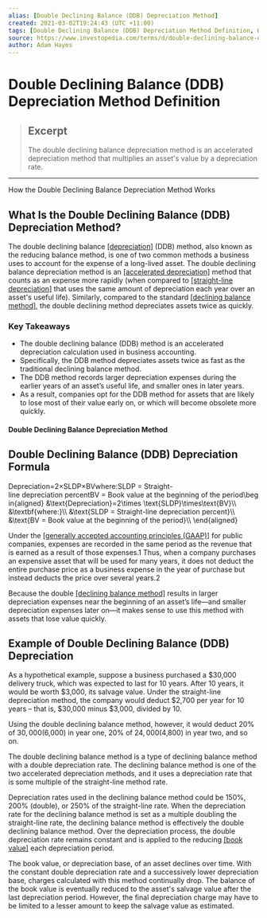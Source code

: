 ```yaml
---
alias: [Double Declining Balance (DDB) Depreciation Method]
created: 2021-03-02T19:24:43 (UTC +11:00)
tags: [Double Declining Balance (DDB) Depreciation Method Definition, How the Double Declining Balance Depreciation Method Works]
source: https://www.investopedia.com/terms/d/double-declining-balance-depreciation-method.asp
author: Adam Hayes
---
```


# Double Declining Balance (DDB) Depreciation Method Definition

> ## Excerpt
> The double declining balance depreciation method is an accelerated depreciation method that multiplies an asset's value by a depreciation rate.

---

How the Double Declining Balance Depreciation Method Works
## What Is the Double Declining Balance (DDB) Depreciation Method?

The double declining balance [[depreciation]](https://www.investopedia.com/terms/d/depreciation.asp) (DDB) method, also known as the reducing balance method, is one of two common methods a business uses to account for the expense of a long-lived asset. The double declining balance depreciation method is an [[accelerated depreciation]](https://www.investopedia.com/terms/a/accelerateddepreciation.asp) method that counts as an expense more rapidly (when compared to [[straight-line depreciation]](https://www.investopedia.com/terms/s/straightlinebasis.asp) that uses the same amount of depreciation each year over an asset's useful life). Similarly, compared to the standard [[declining balance method]](https://www.investopedia.com/terms/d/decliningbalancemethod.asp), the double declining method depreciates assets twice as quickly.

### Key Takeaways

-   The double declining balance (DDB) method is an accelerated depreciation calculation used in business accounting.
-   Specifically, the DDB method depreciates assets twice as fast as the traditional declining balance method.
-   The DDB method records larger depreciation expenses during the earlier years of an asset’s useful life, and smaller ones in later years.
-   As a result, companies opt for the DDB method for assets that are likely to lose most of their value early on, or which will become obsolete more quickly.

#### Double Declining Balance Depreciation Method

## Double Declining Balance (DDB) Depreciation Formula

Depreciation\=2×SLDP×BVwhere:SLDP = Straight-line depreciation percentBV = Book value at the beginning of the period\\begin{aligned} &\\text{Depreciation}=2\\times \\text{SLDP}\\times\\text{BV}\\\\ &\\textbf{where:}\\\\ &\\text{SLDP = Straight-line depreciation percent}\\\\ &\\text{BV = Book value at the beginning of the period}\\\\ \\end{aligned}

Under the [[generally accepted accounting principles (GAAP)]](https://www.investopedia.com/terms/g/gaap.asp) for public companies, expenses are recorded in the same period as the revenue that is earned as a result of those expenses.1 Thus, when a company purchases an expensive asset that will be used for many years, it does not deduct the entire purchase price as a business expense in the year of purchase but instead deducts the price over several years.2

Because the double [[declining balance method]](https://www.investopedia.com/terms/d/decliningbalancemethod.asp) results in larger depreciation expenses near the beginning of an asset’s life—and smaller depreciation expenses later on—it makes sense to use this method with assets that lose value quickly.

## Example of Double Declining Balance (DDB) Depreciation

As a hypothetical example, suppose a business purchased a $30,000 delivery truck, which was expected to last for 10 years. After 10 years, it would be worth $3,000, its salvage value. Under the straight-line depreciation method, the company would deduct $2,700 per year for 10 years – that is, $30,000 minus $3,000, divided by 10.

Using the double declining balance method, however, it would deduct 20% of $30,000 ($6,000) in year one, 20% of $24,000 ($4,800) in year two, and so on.

The double declining balance method is a type of declining balance method with a double depreciation rate. The declining balance method is one of the two accelerated depreciation methods, and it uses a depreciation rate that is some multiple of the straight-line method rate.

Depreciation rates used in the declining balance method could be 150%, 200% (double), or 250% of the straight-line rate. When the depreciation rate for the declining balance method is set as a multiple doubling the straight-line rate, the declining balance method is effectively the double declining balance method. Over the depreciation process, the double depreciation rate remains constant and is applied to the reducing [[book value]](https://www.investopedia.com/terms/b/bookvalue.asp) each depreciation period.

The book value, or depreciation base, of an asset declines over time. With the constant double depreciation rate and a successively lower depreciation base, charges calculated with this method continually drop. The balance of the book value is eventually reduced to the asset's salvage value after the last depreciation period. However, the final depreciation charge may have to be limited to a lesser amount to keep the salvage value as estimated.
